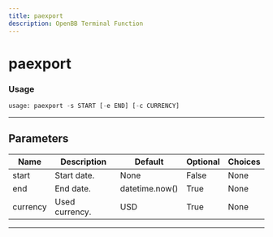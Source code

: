 ```yaml
---
title: paexport
description: OpenBB Terminal Function
---
```


# paexport



### Usage 
```python
usage: paexport -s START [-e END] [-c CURRENCY]
```
---
## Parameters

| Name | Description | Default | Optional | Choices |
| ---- | ----------- | ------- | -------- | ------- |
| start | Start date. | None | False | None |
| end | End date. | datetime.now() | True | None |
| currency | Used currency. | USD | True | None |
---
